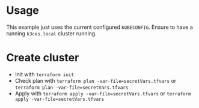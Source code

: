 # Usage

This example just uses the current configured `KUBECONFIG`.
Ensure to have a running `k3ces.local` cluster running.

# Create cluster

- Init with `terraform init`
- Check plan with `terraform plan -var-file=secretVars.tfvars` or `terraform plan -var-file=secretVars.tfvars`
- Apply with `terraform apply -var-file=secretVars.tfvars` or `terraform apply -var-file=secretVars.tfvars`
